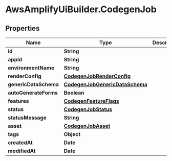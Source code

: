 # AwsAmplifyUiBuilder.CodegenJob

## Properties

Name | Type | Description | Notes
------------ | ------------- | ------------- | -------------
**id** | **String** |  | 
**appId** | **String** |  | 
**environmentName** | **String** |  | 
**renderConfig** | [**CodegenJobRenderConfig**](CodegenJobRenderConfig.md) |  | [optional] 
**genericDataSchema** | [**CodegenJobGenericDataSchema**](CodegenJobGenericDataSchema.md) |  | [optional] 
**autoGenerateForms** | **Boolean** |  | [optional] 
**features** | [**CodegenFeatureFlags**](CodegenFeatureFlags.md) |  | [optional] 
**status** | [**CodegenJobStatus**](CodegenJobStatus.md) |  | [optional] 
**statusMessage** | **String** |  | [optional] 
**asset** | [**CodegenJobAsset**](CodegenJobAsset.md) |  | [optional] 
**tags** | **Object** |  | [optional] 
**createdAt** | **Date** |  | [optional] 
**modifiedAt** | **Date** |  | [optional] 


